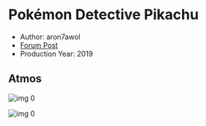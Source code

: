 # Pokémon Detective Pikachu

* Author: aron7awol
* [Forum Post](https://www.avsforum.com/threads/bass-eq-for-filtered-movies.2995212/post-58326594)
* Production Year: 2019

## Atmos

![img 0](https://i.imgur.com/1j5BRXH.jpg)

![img 0](https://i.imgur.com/j7uirrp.png)

